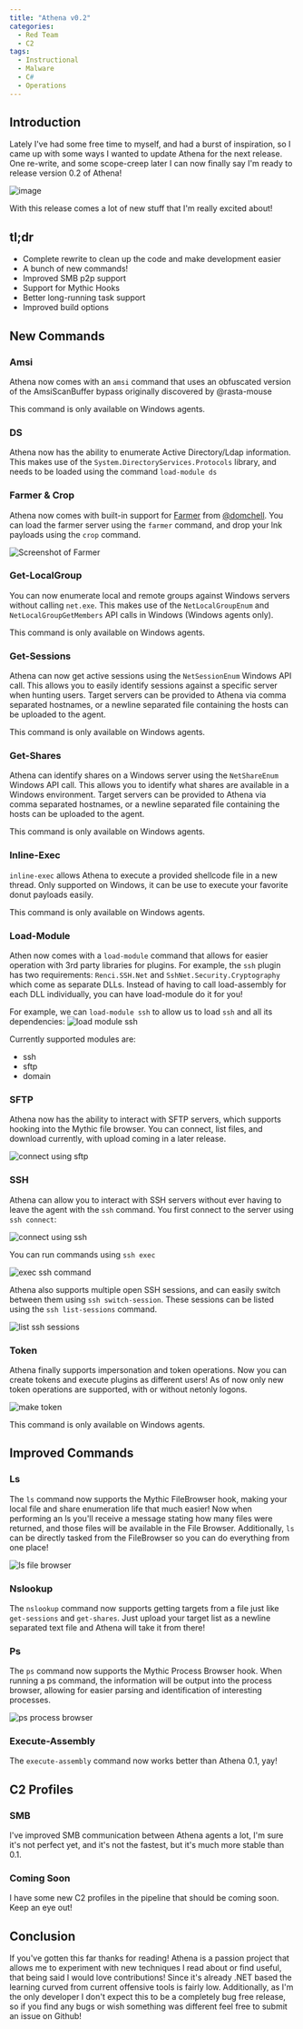 ```yaml
---
title: "Athena v0.2"
categories:
  - Red Team
  - C2
tags:
  - Instructional
  - Malware
  - C#
  - Operations
---
```


## Introduction
Lately I've had some free time to myself, and had a burst of inspiration, so I came up with some ways I wanted to update Athena for the next release. One re-write, and some scope-creep later I can now finally say I'm ready to release version 0.2 of Athena!

![image](https://user-images.githubusercontent.com/26147220/189026082-48f32e41-94d3-48d0-b92d-62d32bb3e21e.png)


With this release comes a lot of new stuff that I'm really excited about!

## tl;dr

- Complete rewrite to clean up the code and make development easier
- A bunch of new commands!
- Improved SMB p2p support
- Support for Mythic Hooks
- Better long-running task support
- Improved build options

## New Commands

### Amsi
Athena now comes with an `amsi` command that uses an obfuscated version of the AmsiScanBuffer bypass originally discovered by @rasta-mouse

This command is only available on Windows agents.

### DS
Athena now has the ability to enumerate Active Directory/Ldap information. This makes use of the `System.DirectoryServices.Protocols` library, and needs to be loaded using the command `load-module ds`

### Farmer & Crop
Athena now comes with built-in support for [Farmer](https://github.com/mdsecactivebreach/Farmer) from [@domchell](https://twitter.com/domchell). You can load the farmer server using the `farmer` command, and drop your lnk payloads using the `crop` command.

![Screenshot of Farmer](/assets/images/Athena02/farmer.png)

### Get-LocalGroup
You can now enumerate local and remote groups against Windows servers without calling `net.exe`. This makes use of the `NetLocalGroupEnum` and `NetLocalGroupGetMembers` API calls in Windows (Windows agents only).

This command is only available on Windows agents.

### Get-Sessions
Athena can now get active sessions using the `NetSessionEnum` Windows API call. This allows you to easily identify sessions against a specific server when hunting users. Target servers can be provided to Athena via comma separated hostnames, or a newline separated file containing the hosts can be uploaded to the agent.

This command is only available on Windows agents.

### Get-Shares
Athena can identify shares on a Windows server using the `NetShareEnum` Windows API call. This allows you to identify what shares are available in a Windows environment. Target servers can be provided to Athena via comma separated hostnames, or a newline separated file containing the hosts can be uploaded to the agent.

This command is only available on Windows agents.

### Inline-Exec
`inline-exec` allows Athena to execute a provided shellcode file in a new thread. Only supported on Windows, it can be use to execute your favorite donut payloads easily.

This command is only available on Windows agents.

### Load-Module
Athen now comes with a `load-module` command that allows for easier operation with 3rd party libraries for plugins. For example, the `ssh` plugin has two requirements:
`Renci.SSH.Net` and `SshNet.Security.Cryptography` which come as separate DLLs.  Instead of having to call load-assembly for each DLL individually, you can have load-module do it for you! 

For example, we can `load-module ssh` to allow us to load `ssh` and all its dependencies:
![load module ssh](/assets/images/Athena02/load-module.png)

Currently supported modules are:
- ssh
- sftp
- domain

### SFTP
Athena now has the ability to interact with SFTP servers, which supports hooking into the Mythic file browser. You can connect, list files, and download currently, with upload coming in a later release.

![connect using sftp](/assets/images/Athena02/sftp-connect.png)

### SSH
Athena can allow you to interact with SSH servers without ever having to leave the agent with the `ssh` command. You first connect to the server using `ssh connect`:

![connect using ssh](/assets/images/Athena02/ssh-connect.png)

You can run commands using `ssh exec`

![exec ssh command](/assets/images/Athena02/ssh-connect-exec.png)

Athena also supports multiple open SSH sessions, and can easily switch  between them using `ssh switch-session`. These sessions can be listed using the `ssh list-sessions` command.

![list ssh sessions](/assets/images/Athena02/ssh-list.png)

### Token
Athena finally supports impersonation and token operations. Now you can create tokens and execute plugins as different users! As of now only new token operations are supported, with or without netonly logons.

![make token](/assets/images/Athena02/token-make.png)

This command is only available on Windows agents.

## Improved Commands

### Ls
The `ls` command now supports the Mythic FileBrowser hook, making your local file and share enumeration life that much easier! Now when performing an ls you'll receive a message stating how many files were returned, and those files will be available in the File Browser. Additionally, `ls` can be directly tasked from the FileBrowser so you can do everything from one place!

![ls file browser](/assets/images/Athena02/athena-filebrowser-hook.png)

### Nslookup
The `nslookup` command now supports getting targets from a file just like `get-sessions` and `get-shares`. Just upload your target list as a newline separated text file and Athena will take it from there!

### Ps
The `ps` command now supports the Mythic Process Browser hook. When running a ps command, the information will be output into the process browser, allowing for easier parsing and identification of interesting processes.

![ps process browser](/assets/images/Athena02/process-hook.png)

### Execute-Assembly
The `execute-assembly` command now works better than Athena 0.1, yay!

## C2 Profiles

### SMB

I've improved SMB communication between Athena agents a lot, I'm sure it's not perfect yet, and it's not the fastest, but it's much more stable than 0.1.

### Coming Soon

I have some new C2 profiles in the pipeline that should be coming soon. Keep an eye out!

## Conclusion

If you've gotten this far thanks for reading! Athena is a passion project that allows me to experiment with new techniques I read about or find useful, that being said I would love contributions! 
Since it's already .NET based the learning curved from current offensive tools is fairly low. Additionally, as I'm the only developer I don't expect this to be a completely bug free release, so if you find any bugs or wish something was different feel free to submit an issue on Github!
